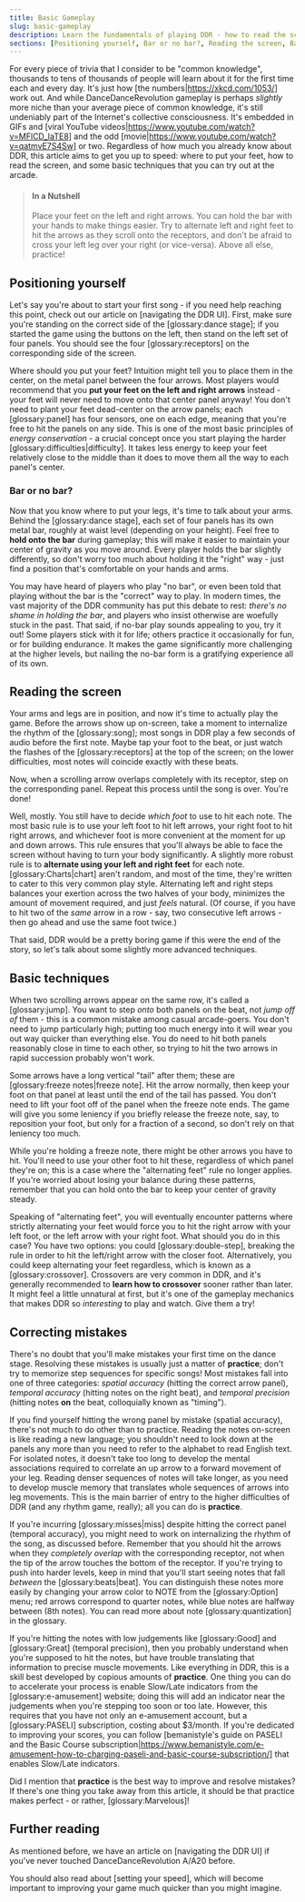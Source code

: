 ```yaml
---
title: Basic Gameplay
slug: basic-gameplay
description: Learn the fundamentals of playing DDR - how to read the screen and where to put your feet.
sections: [Positioning yourself, Bar or no bar?, Reading the screen, Basic techniques, Correcting mistakes, Further reading]
---
```

For every piece of trivia that I consider to be "common knowledge", thousands to tens of thousands of people will learn about it for the first time each and every day. It's just how [the numbers|https://xkcd.com/1053/] work out. And while DanceDanceRevolution gameplay is perhaps *slightly* more niche than your average piece of common knowledge, it's still undeniably part of the Internet's collective consciousness. It's embedded in GIFs and [viral YouTube videos|https://www.youtube.com/watch?v=MFlCD_IaTE8] and the odd [movie|https://www.youtube.com/watch?v=qatmvE7S4Sw] or two. Regardless of how much you already know about DDR, this article aims to get you up to speed: where to put your feet, how to read the screen, and some basic techniques that you can try out at the arcade.

> #### In a Nutshell
> Place your feet on the left and right arrows. You can hold the bar with your hands to make things easier. Try to alternate left and right feet to hit the arrows as they scroll onto the receptors, and don't be afraid to cross your left leg over your right (or vice-versa). Above all else, practice!

## Positioning yourself

Let's say you're about to start your first song - if you need help reaching this point, check out our article on [navigating the DDR UI]. First, make sure you're standing on the correct side of the [glossary:dance stage]; if you started the game using the buttons on the left, then stand on the left set of four panels. You should see the four [glossary:receptors] on the corresponding side of the screen.

Where should you put your feet? Intuition might tell you to place them in the center, on the metal panel between the four arrows. Most players would recommend that you **put your feet on the left and right arrows** instead - your feet will never need to move onto that center panel anyway! You don't need to plant your feet dead-center on the arrow panels; each [glossary:panel] has four sensors, one on each edge, meaning that you're free to hit the panels on any side. This is one of the most basic principles of *energy conservation* - a crucial concept once you start playing the harder [glossary:difficulties|difficulty]. It takes less energy to keep your feet relatively close to the middle than it does to move them all the way to each panel's center.

### Bar or no bar?

Now that you know where to put your legs, it's time to talk about your arms. Behind the [glossary:dance stage], each set of four panels has its own metal bar, roughly at waist level (depending on your height). Feel free to **hold onto the bar** during gameplay; this will make it easier to maintain your center of gravity as you move around. Every player holds the bar slightly differently, so don't worry too much about holding it the "right" way - just find a position that's comfortable on your hands and arms.

You may have heard of players who play "no bar", or even been told that playing without the bar is the "correct" way to play. In modern times, the vast majority of the DDR community has put this debate to rest: *there's no shame in holding the bar*, and players who insist otherwise are woefully stuck in the past. That said, if no-bar play sounds appealing to you, try it out! Some players stick with it for life; others practice it occasionally for fun, or for building endurance. It makes the game significantly more challenging at the higher levels, but nailing the no-bar form is a gratifying experience all of its own.

## Reading the screen

Your arms and legs are in position, and now it's time to actually play the game. Before the arrows show up on-screen, take a moment to internalize the rhythm of the [glossary:song]; most songs in DDR play a few seconds of audio before the first note. Maybe tap your foot to the beat, or just watch the flashes of the [glossary:receptors] at the top of the screen; on the lower difficulties, most notes will coincide exactly with these beats.

Now, when a scrolling arrow overlaps completely with its receptor, step on the corresponding panel. Repeat this process until the song is over. You're done!

Well, mostly. You still have to decide *which foot* to use to hit each note. The most basic rule is to use your left foot to hit left arrows, your right foot to hit right arrows, and whichever foot is more convenient at the moment for up and down arrows. This rule ensures that you'll always be able to face the screen without having to turn your body significantly. A slightly more robust rule is to **alternate using your left and right feet** for each note. [glossary:Charts|chart] aren't random, and most of the time, they're written to cater to this very common play style. Alternating left and right steps balances your exertion across the two halves of your body, minimizes the amount of movement required, and just *feels* natural. (Of course, if you have to hit two of the *same* arrow in a row - say, two consecutive left arrows - then go ahead and use the same foot twice.)

That said, DDR would be a pretty boring game if this were the end of the story, so let's talk about some slightly more advanced techniques.

## Basic techniques

When two scrolling arrows appear on the same row, it's called a [glossary:jump]. You want to step *onto* both panels on the beat, not *jump off of* them - this is a common mistake among casual arcade-goers. You don't need to jump particularly high; putting too much energy into it will wear you out way quicker than everything else. You do need to hit both panels reasonably close in time to each other, so trying to hit the two arrows in rapid succession probably won't work.

Some arrows have a long vertical "tail" after them; these are [glossary:freeze notes|freeze note]. Hit the arrow normally, then keep your foot on that panel at least until the end of the tail has passed. You don't need to lift your foot off of the panel when the freeze note ends. The game will give you some leniency if you briefly release the freeze note, say, to reposition your foot, but only for a fraction of a second, so don't rely on that leniency too much.

While you're holding a freeze note, there might be other arrows you have to hit. You'll need to use your other foot to hit these, regardless of which panel they're on; this is a case where the "alternating feet" rule no longer applies. If you're worried about losing your balance during these patterns, remember that you can hold onto the bar to keep your center of gravity steady.

Speaking of "alternating feet", you will eventually encounter patterns where strictly alternating your feet would force you to hit the right arrow with your left foot, or the left arrow with your right foot. What should you do in this case? You have two options: you could [glossary:double-step], breaking the rule in order to hit the left/right arrow with the closer foot. Alternatively, you could keep alternating your feet regardless, which is known as a [glossary:crossover]. Crossovers are very common in DDR, and it's generally recommended to **learn how to crossover** sooner rather than later. It might feel a little unnatural at first, but it's one of the gameplay mechanics that makes DDR so *interesting* to play and watch. Give them a try!

## Correcting mistakes

There's no doubt that you'll make mistakes your first time on the dance stage. Resolving these mistakes is usually just a matter of **practice**; don't try to memorize step sequences for specific songs! Most mistakes fall into one of three categories: *spatial accuracy* (hitting the correct arrow panel), *temporal accuracy* (hitting notes on the right beat), and *temporal precision* (hitting notes **on** the beat, colloquially known as "timing").

If you find yourself hitting the wrong panel by mistake (spatial accuracy), there's not much to do other than to practice. Reading the notes on-screen is like reading a new language; you shouldn't need to look down at the panels any more than you need to refer to the alphabet to read English text. For isolated notes, it doesn't take too long to develop the mental associations required to correlate an up arrow to a forward movement of your leg. Reading denser sequences of notes will take longer, as you need to develop muscle memory that translates whole sequences of arrows into leg movements. This is the main barrier of entry to the higher difficulties of DDR (and any rhythm game, really); all you can do is **practice**.

If you're incurring [glossary:misses|miss] despite hitting the correct panel (temporal accuracy), you might need to work on internalizing the rhythm of the song, as discussed before. Remember that you should hit the arrows when they *completely overlap* with the corresponding receptor, not when the tip of the arrow touches the bottom of the receptor. If you're trying to push into harder levels, keep in mind that you'll start seeing notes that fall *between* the [glossary:beats|beat]. You can distinguish these notes more easily by changing your arrow color to NOTE from the [glossary:Option] menu; red arrows correspond to quarter notes, while blue notes are halfway between (8th notes). You can read more about note [glossary:quantization] in the glossary.

If you're hitting the notes with low judgements like [glossary:Good] and [glossary:Great] (temporal precision), then you probably understand when you're supposed to hit the notes, but have trouble translating that information to precise muscle movements. Like everything in DDR, this is a skill best developed by copious amounts of **practice**. One thing you can do to accelerate your process is enable Slow/Late indicators from the [glossary:e-amusement] website; doing this will add an indicator near the judgements when you're stepping too soon or too late. However, this requires that you have not only an e-amusement account, but a [glossary:PASELI] subscription, costing about $3/month. If you're dedicated to improving your scores, you can follow [bemanistyle's guide on PASELI and the Basic Course subscription|https://www.bemanistyle.com/e-amusement-how-to-charging-paseli-and-basic-course-subscription/] that enables Slow/Late indicators.

Did I mention that **practice** is the best way to improve and resolve mistakes? If there's one thing you take away from this article, it should be that practice makes perfect - or rather, [glossary:Marvelous]!

## Further reading

As mentioned before, we have an article on [navigating the DDR UI] if you've never touched DanceDanceRevolution A/A20 before.

You should also read about [setting your speed], which will become important to improving your game much quicker than you might imagine.